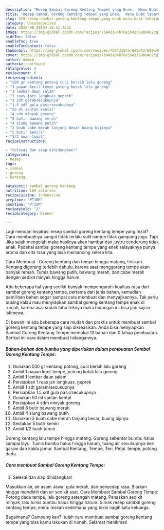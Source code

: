 ```yaml
---
description: "Resep Sambal Goreng Kentang Tempe{ yang Enak,  Menu Buat lebaran"
title: "Resep Sambal Goreng Kentang Tempe{ yang Enak,  Menu Buat lebaran"
slug: 529-resep-sambal-goreng-kentang-tempe-yang-enak-menu-buat-lebaran
category: Uncategorized
date: 2022-08-29T04:38:51.764Z
image: https://img-global.cpcdn.com/recipes/75943184b70e5b43/680x482cq70/sambal-goreng-kentang-tempe-foto-resep-utama.jpg
hideToc: false
enableToc: true
enableTocContent: false
thumbnail: https://img-global.cpcdn.com/recipes/75943184b70e5b43/680x482cq70/sambal-goreng-kentang-tempe-foto-resep-utama.jpg
cover: https://img-global.cpcdn.com/recipes/75943184b70e5b43/680x482cq70/sambal-goreng-kentang-tempe-foto-resep-utama.jpg
author: Admin
authorAv: notfound
ratingvalue: 4
reviewcount: 6
recipeingredient:
- "500 gr kentang potong cuci bersih lalu goreng"
- "1 papan kecil tempe potong kotak lalu goreng"
- "1 lembar daun salam"
- "1 ruas jari lengkuas geprek"
- "1 sdt garamsecukupnya"
- "1.5 sdt gula pasirsecukupnya"
- "50 ml santan kental"
- "4 sdm minyak goreng"
- "8 butir bawang merah"
- "4 siung bawang putih"
- "3 buah cabe merah tanjung besar buang bijinya"
- "5 butir kemiri"
- "1/2 buah tomat"
recipeinstructions:

- "Selesai dan siap dihidangkan!"
categories:
- Resep
tags:
- sambal
- goreng
- kentang

katakunci: sambal goreng kentang 
nutrition: 169 calories
recipecuisine: Indonesian
preptime: "PT38M"
cooktime: "PT35M"
recipeyield: "2"
recipecategory: Dinner

---
```



Lagi mencari inspirasi resep sambal goreng kentang tempe yang lezat? Cara membuatnya sangat tidak terlalu sulit namun tidak gampang juga. Tapi Jika salah mengolah maka hasilnya akan hambar dan justru cenderung tidak enak. Padahal sambal goreng kentang tempe yang enak selayaknya punya aroma dan cita rasa yang bisa memancing selera kita.


Cara Membuat : Goreng kentang dan tempe hingga matang, tiriskan. Kentang digoreng terlebih dahulu, karena saat menggoreng tempe akan banyak remah. Tumis bawang putih, bawang merah, dan cabe merah dengan sedikit minyak hingga harum.

Ada beberapa hal yang sedikit banyak mempengaruhi kualitas rasa dari sambal goreng kentang tempe, pertama dari jenis bahan, kemudian pemilihan bahan segar sampai cara membuat dan menyajikannya. Tak perlu pusing kalau mau menyiapkan sambal goreng kentang tempe enak di rumah, karena asal sudah tahu triknya maka hidangan ini bisa jadi sajian istimewa.


Di bawah ini ada beberapa cara mudah dan praktis untuk membuat sambal goreng kentang tempe yang siap dikreasikan. Anda bisa menyiapkan Sambal Goreng Kentang Tempe memakai 13 bahan dan 0 tahap pembuatan. Berikut ini cara dalam membuat hidangannya.

<!--inarticleads1-->

##### Bahan-bahan dan bumbu yang diperlukan dalam pembuatan Sambal Goreng Kentang Tempe:

1. Gunakan 500 gr kentang potong, cuci bersih lalu goreng
1. Ambil 1 papan kecil tempe, potong kotak lalu goreng
1. Ambil 1 lembar daun salam
1. Persiapkan 1 ruas jari lengkuas, geprek
1. Ambil 1 sdt garam/secukupnya
1. Persiapkan 1.5 sdt gula pasir/secukupnya
1. Gunakan 50 ml santan kental
1. Persiapkan 4 sdm minyak goreng
1. Ambil 8 butir bawang merah
1. Ambil 4 siung bawang putih
1. Gunakan 3 buah cabe merah tanjung besar, buang bijinya
1. Sediakan 5 butir kemiri
1. Ambil 1/2 buah tomat


Goreng kentang lalu tempe hingga matang. Goreng sebentar bumbu halus sampai layu. Tumis bumbu halus hingga harum, tuang air secukupnya beri garam dan kaldu jamur. Sambal Kentang, Tempe, Teri, Petai. tempe, potong dadu. 

<!--inarticleads2-->

##### Cara membuat Sambal Goreng Kentang Tempe:


1. Selesai dan siap dihidangkan!

Masukkan air, air asam Jawa, gula merah, dan penyedap rasa. Biarkan hingga mendidih dan air sedikit asat. Cara Membuat Sambal Goreng Tempe: Potong dadu tempe, lalu goreng setengah matang. Panaskan sedikit minyak, lalu tumis bumbu halus hingga harum. Simak resep sambal goreng kentang tempe, menu makan sederhana yang bikin nagih satu keluarga. 

Bagaimana? Gampang kan? Itulah cara membuat sambal goreng kentang tempe yang bisa kamu lakukan di rumah. Selamat menikmati
